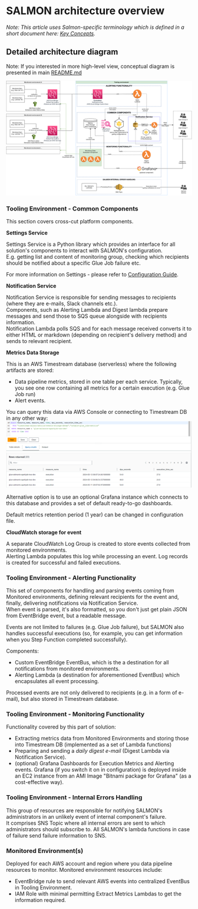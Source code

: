 
# SALMON architecture overview

*Note: This article uses Salmon-specific terminology which is defined in a short document here: [Key Concepts](/docs/key_concepts.md).*

## Detailed architecture diagram

Note: If you interested in more high-level view, conceptual diagram is presented in main [README.md](/README.md)

![Detailed Solution Diagram](/docs/images/detailed-architecture.svg "Detailed Solution Diagram")

### Tooling Environment - Common Components

This section covers cross-cut platform components.

**Settings Service**

Settings Service is a Python library which provides an interface for all solution's components to interact with SALMON's configuration.  
E.g. getting list and content of monitoring group, checking which recipients should be notified about a specific Glue Job failure etc.

For more information on Settings - please refer to [Configuration Guide](/docs/configuration.md).

**Notification Service**

Notification Service is responsible for sending messages to recipients (where they are e-mails, Slack channels etc.).  
Components, such as Alerting Lambda and Digest lambda prepare messages and send those to SQS queue alongside with
recipients information.  
Notification Lambda polls SQS and for each message received converts it to either HTML or markdown (depending on recipient's delivery method) and
sends to relevant recipient.

**Metrics Data Storage**

This is an AWS Timestream database (serverless) where the following artifacts are stored:
- Data pipeline metrics, stored in one table per each service. Typically, you see one row containing all metrics for a certain execution (e.g. Glue Job run)
- Alert events.

You can query this data via AWS Console or connecting to Timestream DB in any other way:  
<img src="images/metrics-query.png" width="600px">


Alternative option is to use an optional Grafana instance which connects to this database and provides a set of default ready-to-go dashboards.

Default metrics retention period (1 year) can be changed in configuration file.

**CloudWatch storage for event**

A separate CloudWatch Log Group is created to store events collected from monitored environments.  
Alerting Lambda populates this log while processing an event. Log records is created for successful and failed executions.  


### Tooling Environment - Alerting Functionality

This set of components for handling and parsing events coming from Monitored environments, defining relevant recipients for the event and, finally, delivering notifications via Notification Service.  
When event is parsed, it's also formatted, so you don't just get plain JSON from EventBridge event, but a readable message.

Events are not limited to failures (e.g. Glue Job failure), but SALMON also handles successful executions (so, for example, you can get information when you Step Function completed successfully).

Components:
- Custom EventBridge EventBus, which is the a destination for all notifications from monitored environments.
- Alerting Lambda (a destination for aforementioned EventBus) which encapsulates all event processing.

Processed events are not only delivered to recipients (e.g. in a form of e-mail), but also stored in Timestream database.

### Tooling Environment - Monitoring Functionality

Functionality covered by this part of solution:
- Extracting metrics data from Monitored Environments and storing those into Timestream DB (implemented as a set of Lambda functions)
- Preparing and sending a *daily digest e-mail* (Digest Lambda via Notification Service).  
- (optional) Grafana Dashboards for Execution Metrics and Alerting events. Grafana (if you switch it on in configuration) is deployed inside an EC2 instance from an AMI Image "Bitnami package for Grafana" (as a cost-effective way).


### Tooling Environment - Internal Errors Handling

This group of resources are responsible for notifying SALMON's administrators in an unlikely event of internal component's failure.  
It comprises SNS Topic where all internal errors are sent to which administrators should subscribe to.
All SALMON's lambda functions in case of failure send failure information to SNS.

### Monitored Environment(s)

Deployed for each AWS account and region where you data pipeline resources to monitor.
Monitored environment resources include:
- EventBridge rule to send relevant AWS events into centralized EventBus in Tooling Environment.
- IAM Role with minimal permitting Extract Metrics Lambdas to get the information required.
